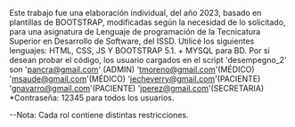 Este trabajo fue una elaboración individual, del año 2023, basado en plantillas de BOOTSTRAP, modificadas según la necesidad de lo solicitado, 
para una asignatura de Lenguaje de programación de la Tecnicatura Superior en Desarrollo de Software, del ISSD. 
Utilicé los siguientes lenguajes: HTML, CSS, JS Y BOOTSTRAP 5.1. + MYSQL para BD.
Por si desean probar el código, los usuario cargados en el script 'desempegno_2' son 
'pancra@gmail.com' (ADMIN)
'tmoreno@gmail.com'(MÉDICO)
'msaude@gmail.com'(MÉDICO)
'jecheverry@gmail.com'(PACIENTE)
'gnavarro@gmail.com'(PACIENTE)
'jperez@gmail.com'(SECRETARIA)
*Contraseña: 12345 para todos los usuarios.

--Nota: Cada rol contiene distintas restricciones.
